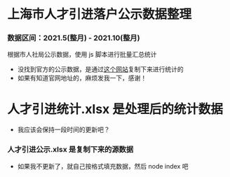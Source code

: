 # 上海市人才引进落户公示数据整理

### 数据区间：2021.5(整月) - 2021.10(整月)

根据市人社局公示数据，使用 js 脚本进行批量汇总统计

- 没找到官方的公示数据，是通过[这个网站](http://www.zuishengxin.cn/page12.html?article_id=477)复制下来进行统计的
- 如果有知道官网地址的，麻烦发我一下，感谢！

# 人才引进统计.xlsx 是处理后的统计数据

- 我应该会保持一段时间的更新吧？

### 人才引进公示.xlsx 是复制下来的源数据

- 如果我不更新了，就自己按格式填充数据，然后 node index 吧
